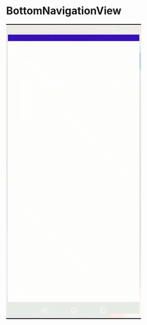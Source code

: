 # BottomNavigationView

![image](https://github.com/Nokheenig/Android_Kotlin_BottomNavigationView/blob/master/res/BottomNavigationView.gif?raw=true)
